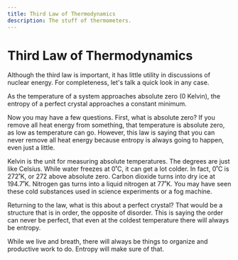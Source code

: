 ```yaml
---
title: Third Law of Thermodynamics
description: The stuff of thermometers.
---
```


# Third Law of Thermodynamics

Although the third law is important, it has little utility in discussions of nuclear energy. For completeness, let's talk a quick look in any case.

As the temperature of a system approaches absolute zero (0 Kelvin), the entropy of a perfect crystal approaches a constant minimum.

Now you may have a few questions. First, what is absolute zero? If you remove all heat energy from something, that temperature is absolute zero, as low as temperature can go. However, this law is saying that you can never remove all heat energy because entropy is always going to happen, even just a little.

Kelvin is the unit for measuring absolute temperatures. The degrees are just like Celsius. While water freezes at 0˚C, it can get a lot colder. In fact, 0˚C is 272˚K, or 272 above absolute zero. Carbon dioxide turns into dry ice at 194.7˚K. Nitrogen gas turns into a liquid nitrogen at 77˚K. You may have seen these cold substances used in science experiments or a fog machine.

Returning to the law, what is this about a perfect crystal? That would be a structure that is in order, the opposite of disorder. This is saying the order can never be perfect, that even at the coldest temperature there will always be entropy.

While we live and breath, there will always be things to organize and productive work to do. Entropy will make sure of that.
